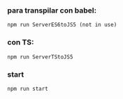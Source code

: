 ### para transpilar con babel:

```
npm run ServerES6toJS5 (not in use)

```

### con TS:

```
npm run ServerTStoJS5

```

### start

```
npm run start

```
